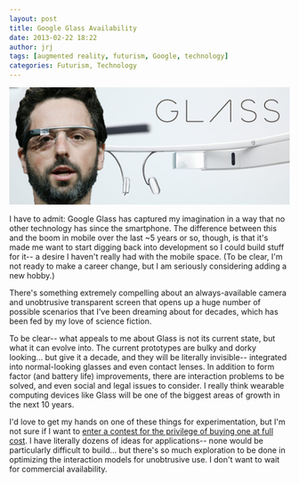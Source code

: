 ```yaml
---
layout: post
title: Google Glass Availability
date: 2013-02-22 18:22
author: jrj
tags: [augmented reality, futurism, Google, technology]
categories: Futurism, Technology
---
```


![Google Glass Availability](/assets/postheads/googleglass.png "Google Glass Availability")

I have to admit: Google Glass has captured my imagination in a way that no other technology has since the smartphone. The difference between this and the boom in mobile over the last ~5 years or so, though, is that it's made me want to start digging back into development so I could build stuff for it-- a desire I haven't really had with the mobile space. (To be clear, I'm not ready to make a career change, but I am seriously considering adding a new hobby.)

There's something extremely compelling about an always-available camera and unobtrusive transparent screen that opens up a huge number of possible scenarios that I've been dreaming about for decades, which has been fed by my love of science fiction.

To be clear-- what appeals to me about Glass is not its current state, but what it can evolve into. The current prototypes are bulky and dorky looking... but give it a decade, and they will be literally invisible-- integrated into normal-looking glasses and even contact lenses. In addition to form factor (and battery life) improvements, there are interaction problems to be solved, and even social and legal issues to consider. I really think wearable computing devices like Glass will be one of the biggest areas of growth in the next 10 years.

I'd love to get my hands on one of these things for experimentation, but I'm not sure if I want to [enter a contest for the privilege of buying one at full cost](http://www.google.com/glass/start/how-to-get-one/). I have literally dozens of ideas for applications-- none would be particularly difficult to build... but there's so much exploration to be done in optimizing the interaction models for unobtrusive use. I don't want to wait for commercial availability.
